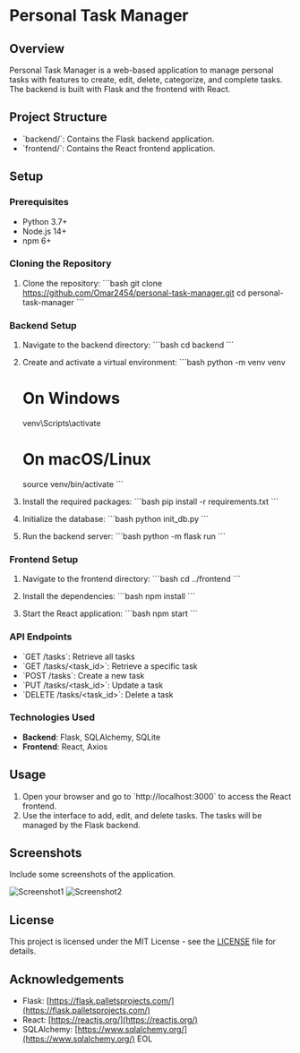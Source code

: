 
# Personal Task Manager

## Overview
Personal Task Manager is a web-based application to manage personal tasks with features to create, edit, delete, categorize, and complete tasks. The backend is built with Flask and the frontend with React.

## Project Structure
- \`backend/\`: Contains the Flask backend application.
- \`frontend/\`: Contains the React frontend application.

## Setup

### Prerequisites
- Python 3.7+
- Node.js 14+
- npm 6+

### Cloning the Repository
1. Clone the repository:
   \`\`\`bash
   git clone https://github.com/Omar2454/personal-task-manager.git
   cd personal-task-manager
   \`\`\`

### Backend Setup

1. Navigate to the backend directory:
   \`\`\`bash
   cd backend
   \`\`\`

2. Create and activate a virtual environment:
   \`\`\`bash
   python -m venv venv
   # On Windows
   venv\Scripts\activate
   # On macOS/Linux
   source venv/bin/activate
   \`\`\`

3. Install the required packages:
   \`\`\`bash
   pip install -r requirements.txt
   \`\`\`

4. Initialize the database:
   \`\`\`bash
   python init_db.py
   \`\`\`

5. Run the backend server:
   \`\`\`bash
   python -m flask run
   \`\`\`

### Frontend Setup

1. Navigate to the frontend directory:
   \`\`\`bash
   cd ../frontend
   \`\`\`

2. Install the dependencies:
   \`\`\`bash
   npm install
   \`\`\`

3. Start the React application:
   \`\`\`bash
   npm start
   \`\`\`

### API Endpoints
- \`GET /tasks\`: Retrieve all tasks
- \`GET /tasks/<task_id>\`: Retrieve a specific task
- \`POST /tasks\`: Create a new task
- \`PUT /tasks/<task_id>\`: Update a task
- \`DELETE /tasks/<task_id>\`: Delete a task

### Technologies Used
- **Backend**: Flask, SQLAlchemy, SQLite
- **Frontend**: React, Axios

## Usage
1. Open your browser and go to \`http://localhost:3000\` to access the React frontend.
2. Use the interface to add, edit, and delete tasks. The tasks will be managed by the Flask backend.

## Screenshots
Include some screenshots of the application.

![Screenshot1](path/to/screenshot1.png)
![Screenshot2](path/to/screenshot2.png)

## License
This project is licensed under the MIT License - see the [LICENSE](LICENSE) file for details.

## Acknowledgements
- Flask: [https://flask.palletsprojects.com/](https://flask.palletsprojects.com/)
- React: [https://reactjs.org/](https://reactjs.org/)
- SQLAlchemy: [https://www.sqlalchemy.org/](https://www.sqlalchemy.org/)
EOL
